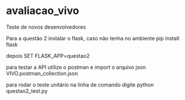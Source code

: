 # avaliacao_vivo
Teste de novos desenvolvedores

Para a questão 2 instalar o flask, caso não tenha no ambiente
pip install flask 

depois
SET FLASK_APP=questao2

para testar a API utilize o postman e import o arquivo json VIVO.postman_collection.json

para rodar o teste unitário na linha de comando digite
python questao2_test.py